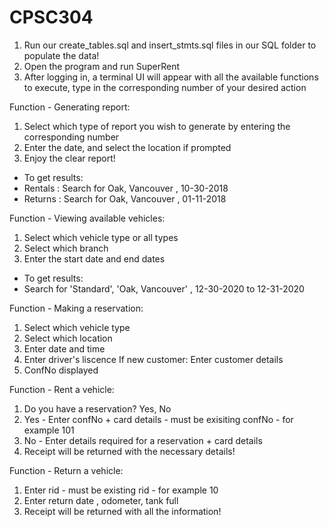 # CPSC304

1. Run our create_tables.sql and insert_stmts.sql files in our SQL folder to populate the data!
2. Open the program and run SuperRent
3. After logging in, a terminal UI will appear with all the available functions to execute, type in the corresponding number of your desired action


Function - Generating report:
1. Select which type of report you wish to generate by entering the corresponding number
2. Enter the date, and select the location if prompted
3. Enjoy the clear report!
- To get results: 
- Rentals : Search for Oak, Vancouver , 10-30-2018
- Returns : Search for Oak, Vancouver , 01-11-2018

Function - Viewing available vehicles:
1. Select which vehicle type or all types
2. Select which branch
3. Enter the start date and end dates
- To get results: 
- Search for 'Standard', 'Oak, Vancouver' , 12-30-2020 to 12-31-2020

Function - Making a reservation:
1. Select which vehicle type 
2. Select which location
3. Enter date and time
4. Enter driver's liscence
If new customer: Enter customer details
5. ConfNo displayed

Function - Rent a vehicle:
1. Do you have a reservation? Yes, No
2. Yes - Enter confNo + card details - must be exisiting confNo - for example 101
3. No - Enter details required for a reservation + card details
3. Receipt will be returned with the necessary details!

Function - Return a vehicle:
1. Enter rid - must be existing rid - for example 10
2. Enter return date , odometer, tank full
3. Receipt will be returned with all the information!
